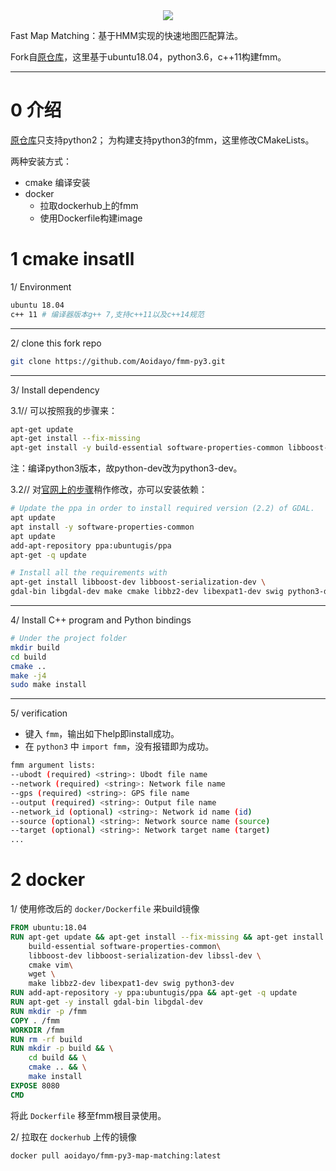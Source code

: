 <div align="center">
  <img src="img/fmm_social.jpg">
</div>

Fast Map Matching：基于HMM实现的快速地图匹配算法。

Fork自[原仓库](https://github.com/cyang-kth/fmm)，这里基于ubuntu18.04，python3.6，c++11构建fmm。

---

# 0 介绍
[原仓库](https://github.com/cyang-kth/fmm)只支持python2；
为构建支持python3的fmm，这里修改CMakeLists。

两种安装方式：
- cmake 编译安装
- docker
	- 拉取dockerhub上的fmm
	- 使用Dockerfile构建image

# 1 cmake insatll
1/ Environment
```bash
ubuntu 18.04
c++ 11 # 编译器版本g++ 7,支持c++11以及c++14规范 
```
---
2/ clone this fork repo

```bash
git clone https://github.com/Aoidayo/fmm-py3.git
```
---
3/ Install dependency


3.1// 可以按照我的步骤来：
```bash
apt-get update
apt-get install --fix-missing
apt-get install -y build-essential software-properties-common libboost-dev libboost-serialization-dev libssl-dev cmake vim wget make libbz2-dev libexpat1-dev swig python3-dev
```

注：编译python3版本，故python-dev改为python3-dev。


3.2// 对[官网上的步骤](https://fmm-wiki.github.io/docs/installation/ubuntu.html)稍作修改，亦可以安装依赖：
```bash
# Update the ppa in order to install required version (2.2) of GDAL.
apt update
apt install -y software-properties-common
apt update
add-apt-repository ppa:ubuntugis/ppa
apt-get -q update

# Install all the requirements with
apt-get install libboost-dev libboost-serialization-dev \
gdal-bin libgdal-dev make cmake libbz2-dev libexpat1-dev swig python3-dev
```

---
4/ Install C++ program and Python bindings
```bash
# Under the project folder
mkdir build
cd build
cmake ..
make -j4
sudo make install
```

---

5/ verification
- 键入 `fmm`，输出如下help即install成功。
- 在 `python3` 中 `import fmm`，没有报错即为成功。
```bash
fmm argument lists:
--ubodt (required) <string>: Ubodt file name
--network (required) <string>: Network file name
--gps (required) <string>: GPS file name
--output (required) <string>: Output file name
--network_id (optional) <string>: Network id name (id)
--source (optional) <string>: Network source name (source)
--target (optional) <string>: Network target name (target)
...
```


# 2 docker
1/ 使用修改后的 `docker/Dockerfile` 来build镜像

```dockerfile
FROM ubuntu:18.04
RUN apt-get update && apt-get install --fix-missing && apt-get install -y \
    build-essential software-properties-common\
    libboost-dev libboost-serialization-dev libssl-dev \
    cmake vim\
    wget \
    make libbz2-dev libexpat1-dev swig python3-dev
RUN add-apt-repository -y ppa:ubuntugis/ppa && apt-get -q update
RUN apt-get -y install gdal-bin libgdal-dev
RUN mkdir -p /fmm
COPY . /fmm
WORKDIR /fmm
RUN rm -rf build
RUN mkdir -p build && \
    cd build && \
    cmake .. && \
    make install
EXPOSE 8080
CMD
```

将此 `Dockerfile` 移至fmm根目录使用。

2/ 拉取在 `dockerhub` 上传的镜像
```bash
docker pull aoidayo/fmm-py3-map-matching:latest
```
